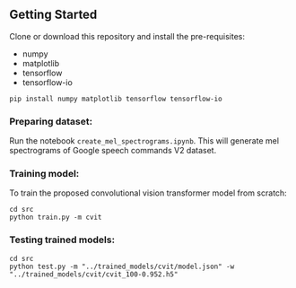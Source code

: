 ## Getting Started 

Clone or download this repository and install the pre-requisites:

- numpy
- matplotlib
- tensorflow
- tensorflow-io

```
pip install numpy matplotlib tensorflow tensorflow-io
```

### Preparing dataset:
Run the notebook ```create_mel_spectrograms.ipynb```. This will generate mel spectrograms of Google speech commands V2 dataset.

### Training model:
To train the proposed convolutional vision transformer model from scratch:
```
cd src
python train.py -m cvit
```

### Testing trained models:
```
cd src
python test.py -m "../trained_models/cvit/model.json" -w "../trained_models/cvit/cvit_100-0.952.h5"
```